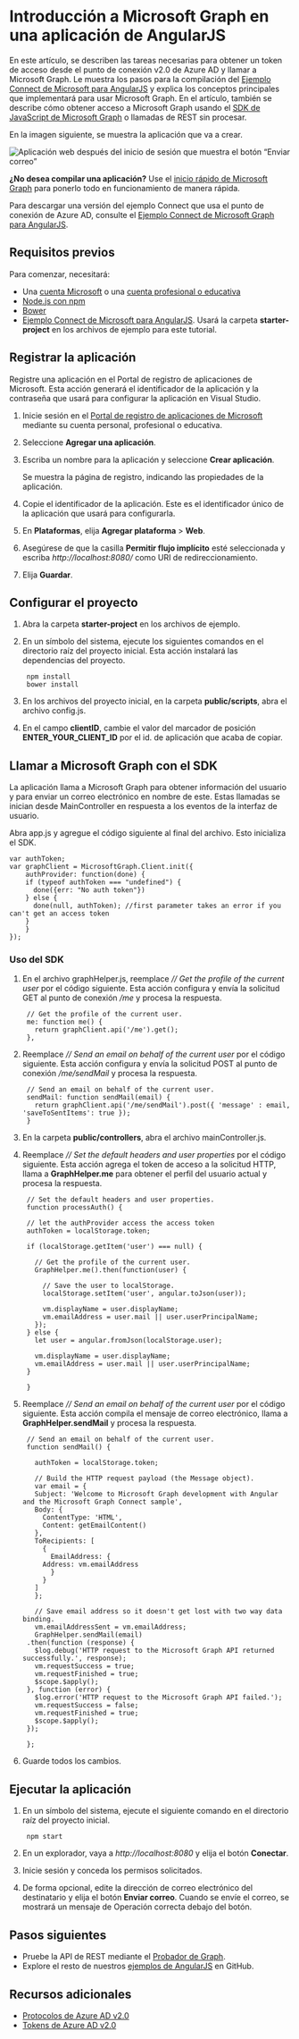 # <a name="get-started-with-microsoft-graph-in-an-angularjs-app"></a>Introducción a Microsoft Graph en una aplicación de AngularJS

En este artículo, se describen las tareas necesarias para obtener un token de acceso desde el punto de conexión v2.0 de Azure AD y llamar a Microsoft Graph. Le muestra los pasos para la compilación del [Ejemplo Connect de Microsoft para AngularJS](https://github.com/microsoftgraph/angular-connect-rest-sample) y explica los conceptos principales que implementará para usar Microsoft Graph. En el artículo, también se describe cómo obtener acceso a Microsoft Graph usando el [SDK de JavaScript de Microsoft Graph](https://github.com/microsoftgraph/msgraph-sdk-javascript) o llamadas de REST sin procesar.

En la imagen siguiente, se muestra la aplicación que va a crear. 

![Aplicación web después del inicio de sesión que muestra el botón “Enviar correo”](./images/angular-connect-sample.png)


**¿No desea compilar una aplicación?** Use el [inicio rápido de Microsoft Graph](https://graph.microsoft.io/en-us/getting-started) para ponerlo todo en funcionamiento de manera rápida.

Para descargar una versión del ejemplo Connect que usa el punto de conexión de Azure AD, consulte el [Ejemplo Connect de Microsoft Graph para AngularJS](https://github.com/microsoftgraph/angular-connect-rest-sample/releases/tag/last_v1_auth).


## <a name="prerequisites"></a>Requisitos previos

Para comenzar, necesitará: 

- Una [cuenta Microsoft](https://www.outlook.com/) o una [cuenta profesional o educativa](http://dev.office.com/devprogram)
- [Node.js con npm](https://nodejs.org/en/download/)
- [Bower](https://bower.io)
- [Ejemplo Connect de Microsoft para AngularJS](https://github.com/microsoftgraph/angular-connect-sample). Usará la carpeta **starter-project** en los archivos de ejemplo para este tutorial.

## <a name="register-the-application"></a>Registrar la aplicación
Registre una aplicación en el Portal de registro de aplicaciones de Microsoft. Esta acción generará el identificador de la aplicación y la contraseña que usará para configurar la aplicación en Visual Studio.

1. Inicie sesión en el [Portal de registro de aplicaciones de Microsoft](https://apps.dev.microsoft.com/) mediante su cuenta personal, profesional o educativa.

2. Seleccione **Agregar una aplicación**.

3. Escriba un nombre para la aplicación y seleccione **Crear aplicación**. 
    
    Se muestra la página de registro, indicando las propiedades de la aplicación.

4. Copie el identificador de la aplicación. Este es el identificador único de la aplicación que usará para configurarla.

5. En **Plataformas**, elija **Agregar plataforma** > **Web**.

6. Asegúrese de que la casilla **Permitir flujo implícito** esté seleccionada y escriba *http://localhost:8080/* como URI de redireccionamiento. 

7. Elija **Guardar**.


## <a name="configure-the-project"></a>Configurar el proyecto
1. Abra la carpeta **starter-project** en los archivos de ejemplo.
2. En un símbolo del sistema, ejecute los siguientes comandos en el directorio raíz del proyecto inicial. Esta acción instalará las dependencias del proyecto.

        npm install  
        bower install
    
3. En los archivos del proyecto inicial, en la carpeta **public/scripts**, abra el archivo config.js.
4. En el campo **clientID**, cambie el valor del marcador de posición **ENTER_YOUR_CLIENT_ID** por el id. de aplicación que acaba de copiar.

## <a name="call-microsoft-graph-with-the-sdk"></a>Llamar a Microsoft Graph con el SDK
La aplicación llama a Microsoft Graph para obtener información del usuario y para enviar un correo electrónico en nombre de este. Estas llamadas se inician desde MainController en respuesta a los eventos de la interfaz de usuario.

Abra app.js y agregue el código siguiente al final del archivo. Esto inicializa el SDK.

    var authToken;
    var graphClient = MicrosoftGraph.Client.init({
        authProvider: function(done) {
        if (typeof authToken === "undefined") {
          done({err: "No auth token"})
        } else {
          done(null, authToken); //first parameter takes an error if you can't get an access token
        }
        }
    });

### <a name="using-the-sdk"></a>Uso del SDK
1. En el archivo graphHelper.js, reemplace *// Get the profile of the current user* por el código siguiente. Esta acción configura y envía la solicitud GET al punto de conexión */me* y procesa la respuesta.

        // Get the profile of the current user.
        me: function me() {
          return graphClient.api('/me').get();
        },
  
2. Reemplace *// Send an email on behalf of the current user* por el código siguiente. Esta acción configura y envía la solicitud POST al punto de conexión */me/sendMail* y procesa la respuesta.

        // Send an email on behalf of the current user.
        sendMail: function sendMail(email) {
          return graphClient.api('/me/sendMail').post({ 'message' : email, 'saveToSentItems': true });
        }

3. En la carpeta **public/controllers**, abra el archivo mainController.js.

4. Reemplace *// Set the default headers and user properties* por el código siguiente. Esta acción agrega el token de acceso a la solicitud HTTP, llama a **GraphHelper.me** para obtener el perfil del usuario actual y procesa la respuesta.

        // Set the default headers and user properties.
        function processAuth() {

        // let the authProvider access the access token
        authToken = localStorage.token;

        if (localStorage.getItem('user') === null) {

          // Get the profile of the current user.
          GraphHelper.me().then(function(user) {

            // Save the user to localStorage.
            localStorage.setItem('user', angular.toJson(user));

            vm.displayName = user.displayName;
            vm.emailAddress = user.mail || user.userPrincipalName;
          });
        } else {
          let user = angular.fromJson(localStorage.user);

          vm.displayName = user.displayName;
          vm.emailAddress = user.mail || user.userPrincipalName;
        }

        }

5. Reemplace *// Send an email on behalf of the current user* por el código siguiente. Esta acción compila el mensaje de correo electrónico, llama a **GraphHelper.sendMail** y procesa la respuesta.

        // Send an email on behalf of the current user.
        function sendMail() {

          authToken = localStorage.token;       

          // Build the HTTP request payload (the Message object).
          var email = {
          Subject: 'Welcome to Microsoft Graph development with Angular and the Microsoft Graph Connect sample',
          Body: {
            ContentType: 'HTML',
            Content: getEmailContent()
          },
          ToRecipients: [
            {
              EmailAddress: {
            Address: vm.emailAddress
              }
            }
          ]
          };

          // Save email address so it doesn't get lost with two way data binding.
          vm.emailAddressSent = vm.emailAddress;
          GraphHelper.sendMail(email)
        .then(function (response) {
          $log.debug('HTTP request to the Microsoft Graph API returned successfully.', response);
          vm.requestSuccess = true;
          vm.requestFinished = true;
          $scope.$apply();
        }, function (error) {
          $log.error('HTTP request to the Microsoft Graph API failed.');
          vm.requestSuccess = false;
          vm.requestFinished = true;
          $scope.$apply();
        });

        };

6. Guarde todos los cambios.

## <a name="run-the-app"></a>Ejecutar la aplicación

1. En un símbolo del sistema, ejecute el siguiente comando en el directorio raíz del proyecto inicial.

        npm start

2. En un explorador, vaya a *http://localhost:8080* y elija el botón **Conectar**.

3. Inicie sesión y conceda los permisos solicitados. 

4. De forma opcional, edite la dirección de correo electrónico del destinatario y elija el botón **Enviar correo**. Cuando se envíe el correo, se mostrará un mensaje de Operación correcta debajo del botón. 

## <a name="next-steps"></a>Pasos siguientes
- Pruebe la API de REST mediante el [Probador de Graph](https://graph.microsoft.io/graph-explorer).
- Explore el resto de nuestros [ejemplos de AngularJS](https://github.com/search?utf8=%E2%9C%93&q=angular+sample+user%3Amicrosoftgraph&type=Repositories&ref=searchresults) en GitHub.


## <a name="see-also"></a>Recursos adicionales
- [Protocolos de Azure AD v2.0](https://azure.microsoft.com/en-us/documentation/articles/active-directory-v2-protocols/)
- [Tokens de Azure AD v2.0](https://azure.microsoft.com/en-us/documentation/articles/active-directory-v2-tokens/)
